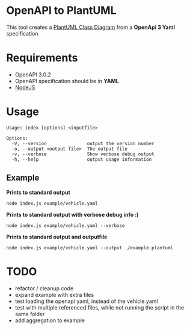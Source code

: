 # OpenAPI to PlantUML

This tool creates a [PlantUML Class Diagram](http://plantuml.com/class-diagram) from a **OpenApi 3 Yaml** specification

# Requirements
- OpenAPI 3.0.2
- OpenAPI specification should be in **YAML**
- [NodeJS](http://nodejs.org)

# Usage

```
Usage: index [options] <inputfile>

Options:
  -V, --version               output the version number
  -o, --output <output file>  The output file
  -v, --verbose               Show verbose debug output
  -h, --help                  output usage information
```
## Example
**Prints to standard output**
```
node index.js example/vehicle.yaml
```
**Prints to standard output with verbose debug info :)**
```
node index.js example/vehicle.yaml --verbose 
```

**Prints to standard output and outputfile**
```
node index.js example/vehicle.yaml --output ./example.plantuml
```

# TODO
- refactor / cleanup code
- expand example with extra files
- test loading the openapi yaml, instead of the vehicle.yaml
- test with multiple referenced files, while not running the script in the same folder
- add aggregation to example